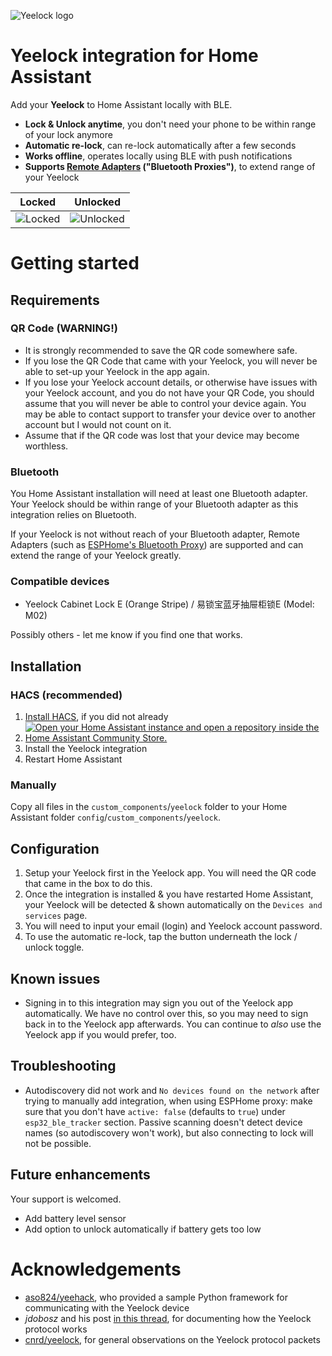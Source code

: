 ![Yeelock logo](https://brands.home-assistant.io/yeelock/logo.png)

# Yeelock integration for Home Assistant
Add your **Yeelock** to Home Assistant locally with BLE.

* **Lock & Unlock anytime**, you don't need your phone to be within range of your lock anymore
* **Automatic re-lock**, can re-lock automatically after a few seconds
* **Works offline**, operates locally using BLE with push notifications
* **Supports [Remote Adapters](https://www.home-assistant.io/integrations/bluetooth#remote-adapters-bluetooth-proxies) ("Bluetooth Proxies")**, to extend range of your Yeelock

Locked | Unlocked
------ | --------
![Locked](https://github.com/codyc1515/ha-yeelock/assets/50791984/fc353819-4d48-4576-beea-c6af77f4a5db)  |  ![Unlocked](https://github.com/codyc1515/ha-yeelock/assets/50791984/df5a88f2-40c3-495d-8345-531f14682822)

# Getting started
## Requirements
### QR Code (WARNING!)
- It is strongly recommended to save the QR code somewhere safe.
- If you lose the QR Code that came with your Yeelock, you will never be able to set-up your Yeelock in the app again.
- If you lose your Yeelock account details, or otherwise have issues with your Yeelock account, and you do not have your QR Code, you should assume that you will never be able to control your device again. You may be able to contact support to transfer your device over to another account but I would not count on it.
- Assume that if the QR code was lost that your device may become worthless.

### Bluetooth
You Home Assistant installation will need at least one Bluetooth adapter. Your Yeelock should be within range of your Bluetooth adapter as this integration relies on Bluetooth.

If your Yeelock is not without reach of your Bluetooth adapter, Remote Adapters (such as [ESPHome's Bluetooth Proxy](https://esphome.io/components/bluetooth_proxy.html)) are supported and can extend the range of your Yeelock greatly.

### Compatible devices

* Yeelock Cabinet Lock E (Orange Stripe) / 易锁宝蓝牙抽屉柜锁E (Model: M02)

Possibly others - let me know if you find one that works.

## Installation
### HACS (recommended)
1. [Install HACS](https://hacs.xyz/docs/setup/download), if you did not already
2. [![Open your Home Assistant instance and open a repository inside the Home Assistant Community Store.](https://my.home-assistant.io/badges/hacs_repository.svg)](https://my.home-assistant.io/redirect/hacs_repository/?owner=codyc1515&repository=ha-yeelock&category=integration)
3. Install the Yeelock integration
4. Restart Home Assistant

### Manually
Copy all files in the `custom_components`/`yeelock` folder to your Home Assistant folder `config`/`custom_components`/`yeelock`.

## Configuration
1. Setup your Yeelock first in the Yeelock app. You will need the QR code that came in the box to do this.
3. Once the integration is installed & you have restarted Home Assistant, your Yeelock will be detected & shown automatically on the `Devices and services` page.
4. You will need to input your email (login) and Yeelock account password.
5. To use the automatic re-lock, tap the button underneath the lock / unlock toggle.

## Known issues
- Signing in to this integration may sign you out of the Yeelock app automatically. We have no control over this, so you may need to sign back in to the Yeelock app afterwards. You can continue to _also_ use the Yeelock app if you would prefer, too.

## Troubleshooting
- Autodiscovery did not work and `No devices found on the network` after trying to manually add integration, when using ESPHome proxy: make sure that you don't have `active: false` (defaults to `true`) under `esp32_ble_tracker` section. Passive scanning doesn't detect device names (so autodiscovery won't work), but also connecting to lock will not be possible.

## Future enhancements
Your support is welcomed.

- Add battery level sensor
- Add option to unlock automatically if battery gets too low

# Acknowledgements
- [aso824/yeehack](https://github.com/aso824/yeehack), who provided a sample Python framework for communicating with the Yeelock device
- _jdobosz_ and his post [in this thread](https://community.home-assistant.io/t/xiaomi-mijia-yeelock-integration/92331/43), for documenting how the Yeelock protocol works
- [cnrd/yeelock](https://github.com/cnrd/yeelock), for general observations on the Yeelock protocol packets
